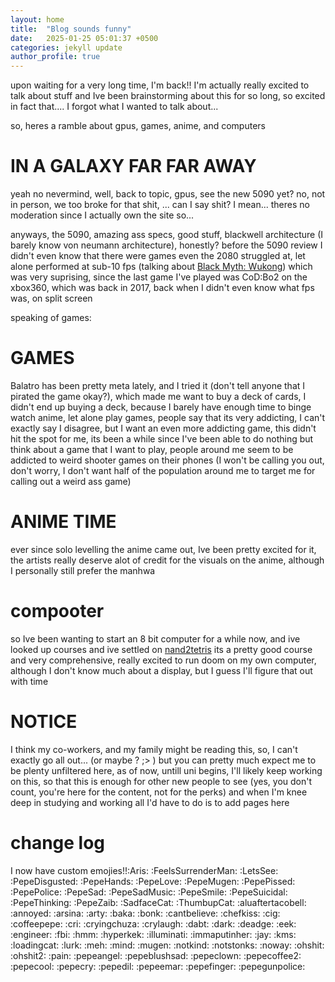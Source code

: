 ```yaml
---
layout: home
title:  "Blog sounds funny"
date:   2025-01-25 05:01:37 +0500
categories: jekyll update
author_profile: true
---
```


upon waiting for a very long time, I'm back!! I'm actually really excited to talk about stuff and Ive been brainstorming about this for so long, so excited in fact that.... I forgot what I wanted to talk about...

so, heres a ramble about gpus, games, anime, and computers

# IN A GALAXY FAR FAR AWAY

yeah no nevermind, well, back to topic, gpus, see the new 5090 yet? no, not in person, we too broke for that shit, ... can I say shit? I mean... theres no moderation since I actually own the site so...

anyways, the 5090, amazing ass specs, good stuff, blackwell architecture (I barely know von neumann architecture), honestly? before the 5090 review I didn't even know that there were games even the 2080 struggled at, let alone performed at sub-10 fps (talking about [Black Myth: Wukong](https://store.steampowered.com/app/2358720/Black_Myth_Wukong/)) which was very suprising, since the last game I've played was CoD:Bo2 on the xbox360, which was back in 2017, back when I didn't even know what fps was, on split screen

speaking of games:

# GAMES

Balatro has been pretty meta lately, and I tried it (don't tell anyone that I pirated the game okay?), which made me want to buy a deck of cards, I didn't end up buying a deck, because I barely have enough time to binge watch anime, let alone play games, people say that its very addicting, I can't exactly say I disagree, but I want an even more addicting game, this didn't hit the spot for me, its been a while since I've been able to do nothing but think about a game that I want to play, people around me seem to be addicted to weird shooter games on their phones (I won't be calling you out, don't worry, I don't want half of the population around me to target me for calling out a weird ass game)

# ANIME TIME

ever since solo levelling the anime came out, Ive been pretty excited for it, the artists really deserve alot of credit for the visuals on the anime, although I personally still prefer the manhwa

# compooter

so Ive been wanting to start an 8 bit computer for a while now, and ive looked up courses and ive settled on [nand2tetris](https://www.nand2tetris.org/) its a pretty good course and very comprehensive, really excited to run doom on my own computer, although I don't know much about a display, but I guess I'll figure that out with time

# NOTICE

I think my co-workers, and my family might be reading this, so, I can't exactly go all out... (or maybe ? ;> ) but you can pretty much expect me to be plenty unfiltered here, as of now, untill uni begins, I'll likely keep working on this, so that this is enough for other new people to see (yes, you don't count, you're here for the content, not for the perks) and when I'm knee deep in studying and working all I'd have to do is to add pages here

# change log

I now have custom emojies!!:Aris: :FeelsSurrenderMan: :LetsSee: :PepeDisgusted: :PepeHands: :PepeLove: :PepeMugen: :PepePissed: :PepePolice: :PepeSad: :PepeSadMusic: :PepeSmile: :PepeSuicidal: :PepeThinking: :PepeZaib: :SadfaceCat: :ThumbupCat: :aluaftertacobell: :annoyed: :arsina: :arty: :baka: :bonk: :cantbelieve: :chefkiss: :cig: :coffeepepe: :cri: :cryingchuza: :crylaugh: :dabt: :dark: :deadge: :eek: :engineer: :fbi: :hmm: :hyperkek: :illuminati: :immaputinher: :jay: :kms: :loadingcat: :lurk: :meh: :mind: :mugen: :notkind: :notstonks: :noway: :ohshit: :ohshit2: :pain: :pepeangel: :pepeblushsad: :pepeclown: :pepecoffee2: :pepecool: :pepecry: :pepedil: :pepeemar: :pepefinger: :pepegunpolice: